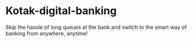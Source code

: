 # Kotak-digital-banking
Skip the hassle of long queues at the bank and switch to the smart way of banking from anywhere, anytime!
